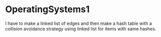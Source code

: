 # OperatingSystems1

I have to make a linked list of edges and then make a hash table with a collision avoidance strategy 
using linked list for items with same hashes.